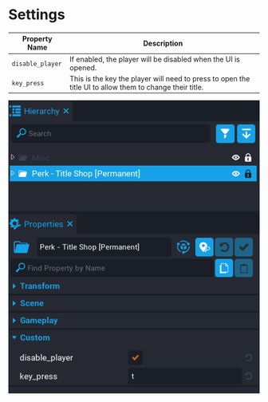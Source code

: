 # Settings

| Property Name | Description |
| ------------- | ----------- |
| `disable_player` | If enabled, the player will be disabled when the UI is opened. |
| `key_press` | This is the key the player will need to press to open the title UI to allow them to change their title. |

![](/images/title-shop/1.png)